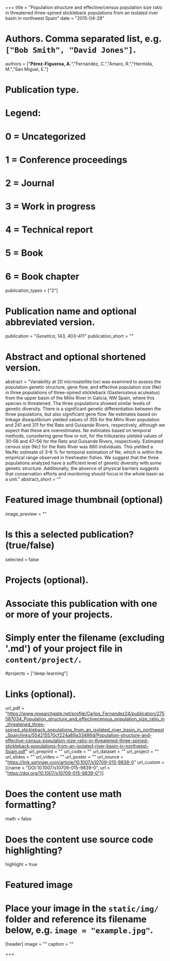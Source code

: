 +++
title = "Population structure and effective/census population size ratio in threatened three-spined stickleback populations from an isolated river basin in northwest Spain"
date = "2015-04-28"

# Authors. Comma separated list, e.g. `["Bob Smith", "David Jones"]`.
authors = ["**Pérez-Figueroa, A.**","Fernández, C.","Amaro, R.","Hermida, M.","San Miguel, E."]

# Publication type.
# Legend:
# 0 = Uncategorized
# 1 = Conference proceedings
# 2 = Journal
# 3 = Work in progress
# 4 = Technical report
# 5 = Book
# 6 = Book chapter
publication_types = ["2"]

# Publication name and optional abbreviated version.
publication = "*Genetica*, 143, 403–411"
publication_short = ""

# Abstract and optional shortened version.
abstract = "Variability at 20 microsatellite loci was examined to assess the population genetic structure, gene flow, and effective population size (Ne) in three populations of three-spined stickleback (Gasterosteus aculeatus) from the upper basin of the Miño River in Galicia, NW Spain, where this species is threatened. The three populations showed similar levels of genetic diversity. There is a significant genetic differentiation between the three populations, but also significant gene flow. Ne estimates based on linkage disequilibrium yielded values of 355 for the Miño River population and 241 and 311 for the Rato and Guisande Rivers, respectively, although we expect that these are overestimates. Ne estimates based on temporal methods, considering gene flow or not, for the tributaries yielded values of 30–56 and 47–56 for the Rato and Guisande Rivers, respectively. Estimated census size (Nc) for the Rato River was 880 individuals. This yielded a Ne/Nc estimate of 3–6 % for temporal estimation of Ne, which is within the empirical range observed in freshwater fishes. We suggest that the three populations analyzed have a sufficient level of genetic diversity with some genetic structure. Additionally, the absence of physical barriers suggests that conservation efforts and monitoring should focus in the whole basin as a unit."
abstract_short = ""

# Featured image thumbnail (optional)
image_preview = ""

# Is this a selected publication? (true/false)
selected = false

# Projects (optional).
#   Associate this publication with one or more of your projects.
#   Simply enter the filename (excluding '.md') of your project file in `content/project/`.
#projects = ["deep-learning"]

# Links (optional).
url_pdf = "https://www.researchgate.net/profile/Carlos_Fernandez24/publication/275587034_Population_structure_and_effectivecensus_population_size_ratio_in_threatened_three-spined_stickleback_populations_from_an_isolated_river_basin_in_northwest_Spain/links/554215570cf224a89a33486d/Population-structure-and-effective-census-population-size-ratio-in-threatened-three-spined-stickleback-populations-from-an-isolated-river-basin-in-northwest-Spain.pdf"
url_preprint = ""
url_code = ""
url_dataset = ""
url_project = ""
url_slides = ""
url_video = ""
url_poster = ""
url_source = "https://link.springer.com/article/10.1007/s10709-015-9839-0"
url_custom = [{name = "DOI:10.1007/s10709-015-9839-0", url = "https://doi.org/10.1007/s10709-015-9839-0"}]

# Does the content use math formatting?
math = false

# Does the content use source code highlighting?
highlight = true

# Featured image
# Place your image in the `static/img/` folder and reference its filename below, e.g. `image = "example.jpg"`.
[header]
image = ""
caption = ""

+++


